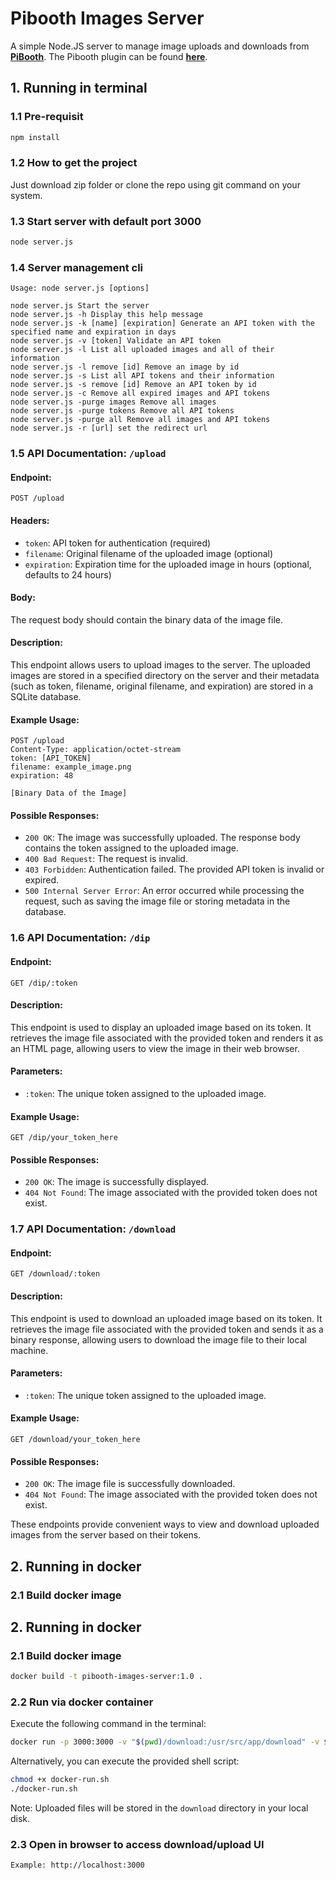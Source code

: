 # Pibooth Images Server
A simple Node.JS server to manage image uploads and downloads from **[PiBooth](https://pypi.org/project/pibooth/)**. The Pibooth plugin can be found **[here](https://github.com/moksonyb/Pibooth-Photo-Server-Plugin)**.

## 1. Running in terminal

### 1.1 Pre-requisit
```bash
npm install
```


### 1.2 How to get the project
Just download zip folder or clone the repo using git command on your system.

### 1.3 Start server with default port 3000
```bash
node server.js
```

### 1.4 Server management cli
```
Usage: node server.js [options]

node server.js Start the server
node server.js -h Display this help message
node server.js -k [name] [expiration] Generate an API token with the specified name and expiration in days
node server.js -v [token] Validate an API token
node server.js -l List all uploaded images and all of their information
node server.js -l remove [id] Remove an image by id
node server.js -s List all API tokens and their information
node server.js -s remove [id] Remove an API token by id
node server.js -c Remove all expired images and API tokens
node server.js -purge images Remove all images
node server.js -purge tokens Remove all API tokens
node server.js -purge all Remove all images and API tokens
node server.js -r [url] set the redirect url
```

### 1.5 API Documentation: `/upload`

#### Endpoint:
```
POST /upload
```

#### Headers:
- `token`: API token for authentication (required)
- `filename`: Original filename of the uploaded image (optional)
- `expiration`: Expiration time for the uploaded image in hours (optional, defaults to 24 hours)

#### Body:
The request body should contain the binary data of the image file.

#### Description:
This endpoint allows users to upload images to the server. The uploaded images are stored in a specified directory on the server and their metadata (such as token, filename, original filename, and expiration) are stored in a SQLite database.

#### Example Usage:
```http
POST /upload
Content-Type: application/octet-stream
token: [API_TOKEN]
filename: example_image.png
expiration: 48

[Binary Data of the Image]
```

#### Possible Responses:
- `200 OK`: The image was successfully uploaded. The response body contains the token assigned to the uploaded image.
- `400 Bad Request`: The request is invalid.
- `403 Forbidden`: Authentication failed. The provided API token is invalid or expired.
- `500 Internal Server Error`: An error occurred while processing the request, such as saving the image file or storing metadata in the database.

### 1.6 API Documentation: `/dip`

#### Endpoint:
```
GET /dip/:token
```

#### Description:
This endpoint is used to display an uploaded image based on its token. It retrieves the image file associated with the provided token and renders it as an HTML page, allowing users to view the image in their web browser.

#### Parameters:
- `:token`: The unique token assigned to the uploaded image.

#### Example Usage:
```
GET /dip/your_token_here
```

#### Possible Responses:
- `200 OK`: The image is successfully displayed.
- `404 Not Found`: The image associated with the provided token does not exist.

### 1.7 API Documentation: `/download`

#### Endpoint:
```
GET /download/:token
```

#### Description:
This endpoint is used to download an uploaded image based on its token. It retrieves the image file associated with the provided token and sends it as a binary response, allowing users to download the image file to their local machine.

#### Parameters:
- `:token`: The unique token assigned to the uploaded image.

#### Example Usage:
```
GET /download/your_token_here
```

#### Possible Responses:
- `200 OK`: The image file is successfully downloaded.
- `404 Not Found`: The image associated with the provided token does not exist.

These endpoints provide convenient ways to view and download uploaded images from the server based on their tokens.


## 2. Running in docker

### 2.1 Build docker image


## 2. Running in docker

### 2.1 Build docker image

```bash
docker build -t pibooth-images-server:1.0 .
```

### 2.2 Run via docker container

Execute the following command in the terminal:

```bash
docker run -p 3000:3000 -v "$(pwd)/download:/usr/src/app/download" -v $(pwd)/data:/usr/src/app/data --restart always -d pibooth-server
```

Alternatively, you can execute the provided shell script:

```bash
chmod +x docker-run.sh
./docker-run.sh
```

Note: Uploaded files will be stored in the `download` directory in your local disk.

### 2.3 Open in browser to access download/upload UI
```
Example: http://localhost:3000
```